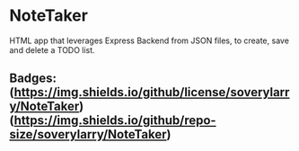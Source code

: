 # NoteTaker
HTML app that leverages Express Backend from JSON files, to create, save and delete a TODO list.

## Badges: (https://img.shields.io/github/license/soverylarry/NoteTaker) (https://img.shields.io/github/repo-size/soverylarry/NoteTaker)
